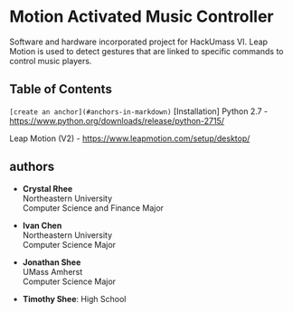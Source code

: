 # Motion Activated Music Controller
Software and hardware incorporated project for HackUmass VI. Leap Motion is used to detect gestures that are linked to specific commands to control music players.

## Table of Contents


```[create an anchor](#anchors-in-markdown)```
[Installation]
  Python 2.7  - https://www.python.org/downloads/release/python-2715/
  
  
  Leap Motion (V2) - https://www.leapmotion.com/setup/desktop/

## authors
- **Crystal Rhee**  
  Northeastern University  
  Computer Science and Finance Major  

- **Ivan Chen**  
  Northeastern University  
  Computer Science Major  

- **Jonathan Shee**  
  UMass Amherst  
  Computer Science Major  

- **Timothy Shee**:
  High School  
